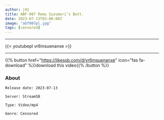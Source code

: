```yaml
---
author: j91
title: ABF-007 Remu Suzumori’s Butt.
date: 2023-07-13T03:00:00Z
image: "abf007pl.jpg"
tags: [censored]
---
```

___

{{< youtubepl vr6msuenanxe >}}
___

{{% button href="https://likessb.com/d/vr6msuenanxe" icon="fas fa-download" %}}download this video{{% /button %}}
### About

`Release date: 2023-07-13`

`Server: StreamSB`

`Type: Video/mp4`

`Genre:	Censored`